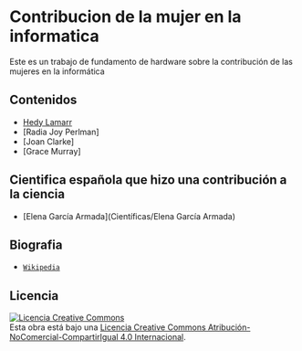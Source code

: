 # Contribucion de la mujer en la informatica
Este es un trabajo de fundamento de hardware sobre la contribución de las mujeres en la informática

## Contenidos

- [Hedy Lamarr](Científicas/HedyLamar.md)
- [Radia Joy Perlman]
- [Joan Clarke]
- [Grace Murray]

## Cientifica española que hizo una contribución a la ciencia

- [Elena García Armada](Científicas/Elena García Armada)

## Biografia

- [`Wikipedia`](https://es.wikipedia.org/wiki/Wikipedia:Portada)

## Licencia

<a rel="license" href="http://creativecommons.org/licenses/by-nc-sa/4.0/"><img alt="Licencia Creative Commons" style="border-width:0" src="https://i.creativecommons.org/l/by-nc-sa/4.0/88x31.png" /></a><br />Esta obra está bajo una <a rel="license" href="http://creativecommons.org/licenses/by-nc-sa/4.0/">Licencia Creative Commons Atribución-NoComercial-CompartirIgual 4.0 Internacional</a>.
